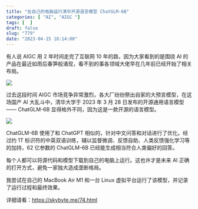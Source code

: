 ```yaml
---
title: "在自己的电脑运行清华开源语言模型 ChatGLM-6B"
categories: [ "AI", "AIGC "]
tags: [  ]
draft: false
slug: "779"
date: "2023-04-15 18:14:00"
---
```


有人说 AIGC 用 2 年时间走完了互联网 10 年的路，因为大家看到的是围绕 AI 的产品在最近如雨后春笋般涌现，看不到的事各领域大佬早在几年前已经开始了相关布局。

![](https://imagehost-cdn.frytea.com/images/2023/04/15/IMG_6651e218f7d341f73779.jpg)

过去这段时间 AIGC 市场竞争异常激烈，各大厂纷纷祭出自家的大预言模型，在这场国产 AI 大乱斗中，清华大学于 2023 年 3 月 28 日发布的开源通用语言模型 —— ChatGLM-6B 显得格外不同，因为这是一款开源的语言模型。

![](https://imagehost-cdn.frytea.com/images/2023/04/15/IMG_6650d5138a05b22c9d2b.jpg)

ChatGLM-6B 使用了和 ChatGPT 相似的，针对中文问答和对话进行了优化。经过约 1T 标识符的中英双语训练，辅以监督微调、反馈自助、人类反馈强化学习等的加持，62 亿参数的 ChatGLM-6B 已经能生成相当符合人类偏好的回答。

每个人都可以将源代码和模型下载到自己的电脑上运行。这也许才是未来 AI 正确的打开方式，避免一家独大造成垄断格局。

我尝试在自己的 MacBook Air M1 和一台 Linux 虚拟平台运行了该模型，并记录了运行过程和最终效果。

详细请看：https://skybyte.me/74.html

